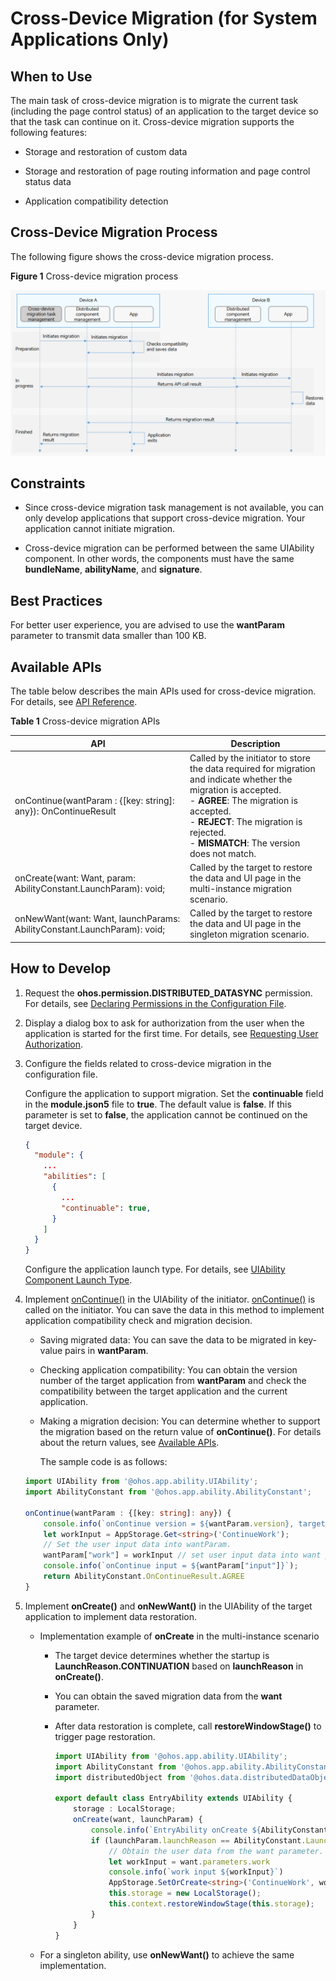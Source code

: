 # Cross-Device Migration (for System Applications Only)


## When to Use

The main task of cross-device migration is to migrate the current task (including the page control status) of an application to the target device so that the task can continue on it. Cross-device migration supports the following features:

- Storage and restoration of custom data

- Storage and restoration of page routing information and page control status data

- Application compatibility detection


## Cross-Device Migration Process

The following figure shows the cross-device migration process.

**Figure 1** Cross-device migration process

![hop-cross-device-migration](figures/hop-cross-device-migration.png)


## Constraints

- Since cross-device migration task management is not available, you can only develop applications that support cross-device migration. Your application cannot initiate migration.

- Cross-device migration can be performed between the same UIAbility component. In other words, the components must have the same **bundleName**, **abilityName**, and **signature**.


## Best Practices

For better user experience, you are advised to use the **wantParam** parameter to transmit data smaller than 100 KB.


## Available APIs

The table below describes the main APIs used for cross-device migration. For details, see [API Reference](../reference/apis/js-apis-app-ability-uiAbility.md).

**Table 1** Cross-device migration APIs

| **API**| Description|
| -------- | -------- |
| onContinue(wantParam : {[key: string]: any}): OnContinueResult | Called by the initiator to store the data required for migration and indicate whether the migration is accepted.<br>- **AGREE**: The migration is accepted.<br>- **REJECT**: The migration is rejected.<br>- **MISMATCH**: The version does not match.|
| onCreate(want: Want, param: AbilityConstant.LaunchParam): void; | Called by the target to restore the data and UI page in the multi-instance migration scenario.|
| onNewWant(want: Want, launchParams: AbilityConstant.LaunchParam): void; | Called by the target to restore the data and UI page in the singleton migration scenario.|


## How to Develop

1. Request the **ohos.permission.DISTRIBUTED_DATASYNC** permission. For details, see [Declaring Permissions in the Configuration File](../security/accesstoken-guidelines.md#declaring-permissions-in-the-configuration-file).

2. Display a dialog box to ask for authorization from the user when the application is started for the first time. For details, see [Requesting User Authorization](../security/accesstoken-guidelines.md#requesting-user-authorization).

3. Configure the fields related to cross-device migration in the configuration file.

   Configure the application to support migration.
   Set the **continuable** field in the **module.json5** file to **true**. The default value is **false**. If this parameter is set to **false**, the application cannot be continued on the target device.


   ```json
   {
     "module": {
       ...
       "abilities": [
         {
           ...
           "continuable": true,
         }
       ]
     }
   }
   ```

   Configure the application launch type. For details, see [UIAbility Component Launch Type](uiability-launch-type.md).

4. Implement [onContinue()](../reference/apis/js-apis-app-ability-uiAbility.md#abilityoncontinue) in the UIAbility of the initiator.
   [onContinue()](../reference/apis/js-apis-app-ability-uiAbility.md#abilityoncontinue) is called on the initiator. You can save the data in this method to implement application compatibility check and migration decision.
   - Saving migrated data: You can save the data to be migrated in key-value pairs in **wantParam**.

   - Checking application compatibility: You can obtain the version number of the target application from **wantParam** and check the compatibility between the target application and the current application.

   - Making a migration decision: You can determine whether to support the migration based on the return value of **onContinue()**. For details about the return values, see [Available APIs](#available-apis).

     The sample code is as follows:
     
   ```ts
   import UIAbility from '@ohos.app.ability.UIAbility';
   import AbilityConstant from '@ohos.app.ability.AbilityConstant';
   
   onContinue(wantParam : {[key: string]: any}) {         
       console.info(`onContinue version = ${wantParam.version}, targetDevice: ${wantParam.targetDevice}`)         
       let workInput = AppStorage.Get<string>('ContinueWork');         
       // Set the user input data into wantParam.        
       wantParam["work"] = workInput // set user input data into want params         
       console.info(`onContinue input = ${wantParam["input"]}`);         
       return AbilityConstant.OnContinueResult.AGREE     
   }
   ```

5. Implement **onCreate()** and **onNewWant()** in the UIAbility of the target application to implement data restoration.
   - Implementation example of **onCreate** in the multi-instance scenario
      - The target device determines whether the startup is **LaunchReason.CONTINUATION** based on **launchReason** in **onCreate()**.
      - You can obtain the saved migration data from the **want** parameter.
      - After data restoration is complete, call **restoreWindowStage()** to trigger page restoration.
        
         ```ts
         import UIAbility from '@ohos.app.ability.UIAbility'; 
         import AbilityConstant from '@ohos.app.ability.AbilityConstant';
         import distributedObject from '@ohos.data.distributedDataObject';  
         
         export default class EntryAbility extends UIAbility {     
             storage : LocalStorage;     
             onCreate(want, launchParam) {         
                 console.info(`EntryAbility onCreate ${AbilityConstant.LaunchReason.CONTINUATION}`)         
                 if (launchParam.launchReason == AbilityConstant.LaunchReason.CONTINUATION) {             
                     // Obtain the user data from the want parameter.            
                     let workInput = want.parameters.work             
                     console.info(`work input ${workInput}`)             
                     AppStorage.SetOrCreate<string>('ContinueWork', workInput)             
                     this.storage = new LocalStorage();             
                     this.context.restoreWindowStage(this.storage);         
                 }     
             } 
         }
         ```
   - For a singleton ability, use **onNewWant()** to achieve the same implementation.
